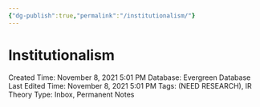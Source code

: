 ```yaml
---
{"dg-publish":true,"permalink":"/institutionalism/"}
---
```


# Institutionalism

Created Time: November 8, 2021 5:01 PM
Database: Evergreen Database
Last Edited Time: November 8, 2021 5:01 PM
Tags: (NEED RESEARCH), IR Theory
Type: Inbox, Permanent Notes